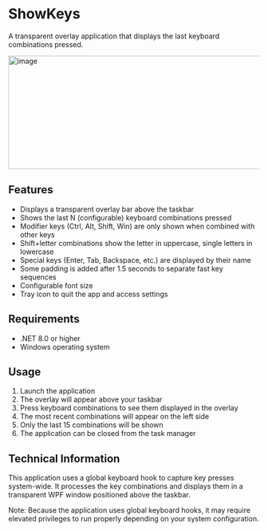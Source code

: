 ﻿# ShowKeys

A transparent overlay application that displays the last keyboard combinations pressed.

<img width="692" height="227" alt="image" src="https://github.com/user-attachments/assets/e09d5a5d-b3ba-488c-92b7-1b90f8803673" />

## Features

- Displays a transparent overlay bar above the taskbar
- Shows the last N (configurable) keyboard combinations pressed
- Modifier keys (Ctrl, Alt, Shift, Win) are only shown when combined with other keys
- Shift+letter combinations show the letter in uppercase, single letters in lowercase
- Special keys (Enter, Tab, Backspace, etc.) are displayed by their name
- Some padding is added after 1.5 seconds to separate fast key sequences
- Configurable font size
- Tray icon to quit the app and access settings

## Requirements

- .NET 8.0 or higher
- Windows operating system

## Usage

1. Launch the application
2. The overlay will appear above your taskbar
3. Press keyboard combinations to see them displayed in the overlay
4. The most recent combinations will appear on the left side
5. Only the last 15 combinations will be shown
6. The application can be closed from the task manager

## Technical Information

This application uses a global keyboard hook to capture key presses system-wide. It processes the key combinations and displays them in a transparent WPF window positioned above the taskbar.

Note: Because the application uses global keyboard hooks, it may require elevated privileges to run properly depending on your system configuration.
